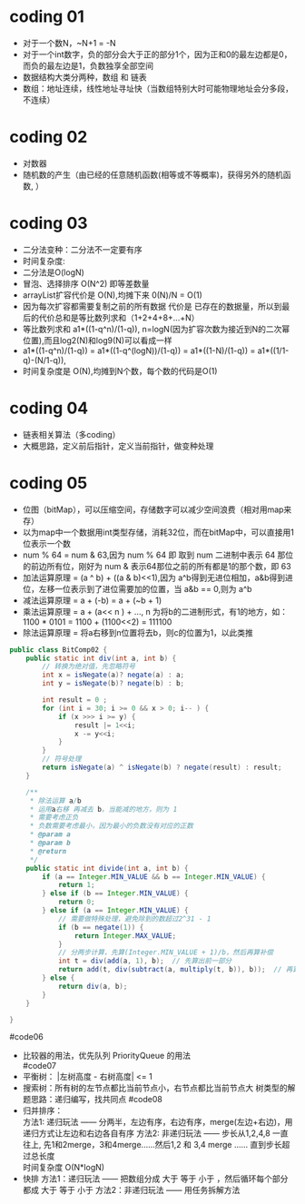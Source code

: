 # coding 01
- 对于一个数N，~N+1 = -N
- 对于一个int数字，负的部分会大于正的部分1个，因为正和0的最左边都是0，而负的最左边是1，负数独享全部空间
- 数据结构大类分两种，数组 和 链表
- 数组：地址连续，线性地址寻址快（当数组特别大时可能物理地址会分多段，不连续）
# coding 02 
- 对数器
- 随机数的产生（由已经的任意随机函数(相等或不等概率)，获得另外的随机函数, ）
# coding 03
- 二分法变种：二分法不一定要有序
- 时间复杂度:
- 二分法是O(logN)
- 冒泡、选择排序 O(N^2) 即等差数量
- arrayList扩容代价是 O(N),均摊下来 0(N)/N = O(1)
- 因为每次扩容都需要复制之前的所有数据 代价是 已存在的数据量，所以到最后的代价总和是等比数列求和（1+2+4+8+...+N）
- 等比数列求和   a1*((1-q^n)/(1-q)), n=logN(因为扩容次数为接近到N的二次幂位置),而且log2(N)和log9(N)可以看成一样
- a1*((1-q^n)/(1-q)) = a1*((1-q^(logN))/(1-q)) = a1*((1-N)/(1-q)) = a1*((1/1-q)-(N/1-q)),
- 时间复杂度是 O(N),均摊到N个数，每个数的代码是O(1)
# coding 04
- 链表相关算法（多coding）
- 大概思路，定义前后指针，定义当前指针，做变种处理
# coding 05
- 位图（bitMap），可以压缩空间，存储数字可以减少空间浪费（相对用map来存）
- 以为map中一个数据用int类型存储，消耗32位，而在bitMap中，可以直接用1位表示一个数
- num % 64 = num & 63,因为 num % 64 即 取到 num 二进制中表示 64 那位的前边所有位，刚好为 num & 表示64那位之前的所有都是1的那个数，即 63
- 加法运算原理 = (a ^ b) + ((a & b)<<1),因为 a^b得到无进位相加，a&b得到进位，左移一位表示到了进位需要加的位置，当 a&b == 0,则为 a^b 
- 减法运算原理 = a + (-b) = a + (~b + 1)
- 乘法运算原理 = a + (a<< n ) + ..., n 为将b的二进制形式，有1的地方，如：1100 * 0101 = 1100 + (1100<<2) = 111100
- 除法运算原理 = 将a右移到n位置将去b，则c的位置为1，以此类推
```java
public class BitComp02 {
    public static int div(int a, int b) {
        // 转换为绝对值，先忽略符号
        int x = isNegate(a)? negate(a) : a;
        int y = isNegate(b)? negate(b) : b;

        int result = 0 ;
        for (int i = 30; i >= 0 && x > 0; i-- ) {
            if (x >>> i >= y) {
                result |= 1<<i;
                x -= y<<i;
            }
        }
        // 符号处理
        return isNegate(a) ^ isNegate(b) ? negate(result) : result;
    }

    /**
     * 除法运算 a/b
     * 运用a右移 再减去 b，当能减的地方，则为 1
     * 需要考虑正负
     * 负数需要考虑最小，因为最小的负数没有对应的正数
     * @param a
     * @param b
     * @return
     */
    public static int divide(int a, int b) {
        if (a == Integer.MIN_VALUE && b == Integer.MIN_VALUE) {
            return 1;
        } else if (b == Integer.MIN_VALUE) {
            return 0;
        } else if (a == Integer.MIN_VALUE) {
            // 需要做特殊处理，避免除到的数超过2^31 - 1
            if (b == negate(1)) {
                return Integer.MAX_VALUE;
            }
            // 分两步计算，先算(Integer.MIN_VALUE + 1)/b，然后再算补偿
            int t = div(add(a, 1), b);  // 先算出前一部分
            return add(t, div(subtract(a, multiply(t, b)), b));  // 再算出补偿的部分
        } else {
            return div(a, b);
        }
    }

}
```
#code06 
- 比较器的用法，优先队列 PriorityQueue 的用法  
#code07
- 平衡树： |左树高度 - 右树高度| <= 1
- 搜索树：所有树的左节点都比当前节点小，右节点都比当前节点大
树类型的解题思路：递归编写，找共同点
#code08
- 归并排序：  
方法1: 递归玩法 —— 分两半，左边有序，右边有序，merge(左边+右边)，用递归方式让左边和右边各自有序 
方法2: 非递归玩法 —— 步长从1,2,4,8 一直往上, 先1和2merge，3和4merge......然后1,2 和 3,4 merge ...... 直到步长超过总长度  
时间复杂度 O(N*logN)
- 快排
方法1：递归玩法 —— 把数组分成 大于 等于 小于 ，然后循环每个部分都成 大于 等于 小于
方法2：非递归玩法 —— 用任务拆解方法
